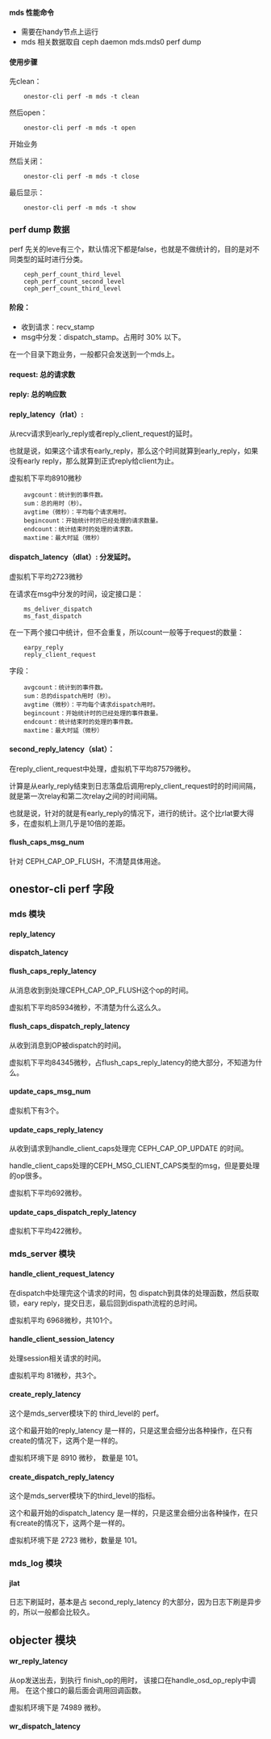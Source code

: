
#### mds 性能命令

* 需要在handy节点上运行
* mds 相关数据取自 ceph daemon mds.mds0 perf dump

#### 使用步骤

先clean：

        onestor-cli perf -m mds -t clean
 
然后open：

        onestor-cli perf -m mds -t open
        
开始业务

然后关闭：
        
        onestor-cli perf -m mds -t close
        
最后显示：

        onestor-cli perf -m mds -t show

### perf dump 数据

perf 先关的leve有三个，默认情况下都是false，也就是不做统计的，目的是对不同类型的延时进行分类。

        ceph_perf_count_third_level
        ceph_perf_count_second_level
        ceph_perf_count_third_level
        
####  阶段：

* 收到请求：recv_stamp
* msg中分发：dispatch_stamp。占用时 30% 以下。

在一个目录下跑业务，一般都只会发送到一个mds上。

####  request: 总的请求数
####  reply: 总的响应数
####  reply_latency（rlat）: 

从recv请求到early_reply或者reply_client_request的延时。

也就是说，如果这个请求有early_reply，那么这个时间就算到early_reply，如果没有early reply，那么就算到正式reply给client为止。

虚拟机下平均8910微秒

        avgcount：统计到的事件数。
        sum：总的用时（秒）。
        avgtime（微秒）：平均每个请求用时。
        begincount：开始统计时的已经处理的请求数量。
        endcount：统计结束时的处理的请求数。
        maxtime：最大时延（微秒）
        
####  dispatch_latency（dlat）: 分发延时。
  
  虚拟机下平均2723微秒
  
  在请求在msg中分发的时间，设定接口是：
  
        ms_deliver_dispatch
        ms_fast_dispatch
  
  在一下两个接口中统计，但不会重复，所以count一般等于request的数量：
  
        earpy_reply
        reply_client_request
  
 字段：
 
        avgcount：统计到的事件数。
        sum：总的dispatch用时（秒）。
        avgtime（微秒）：平均每个请求dispatch用时。
        begincount：开始统计时的已经处理的事件数量。
        endcount：统计结束时的处理的事件数。
        maxtime：最大时延（微秒）
  

#### second_reply_latency（slat）：

在reply_client_request中处理，虚拟机下平均87579微秒。

计算是从early_reply结束到日志落盘后调用reply_client_request时的时间间隔，就是第一次relay和第二次relay之间的时间间隔。

也就是说，针对的就是有early_reply的情况下，进行的统计。这个比rlat要大得多，在虚拟机上测几乎是10倍的差距。

####  flush_caps_msg_num 

针对 CEPH_CAP_OP_FLUSH，不清楚具体用途。



## onestor-cli perf 字段
### mds 模块
#### reply_latency
#### dispatch_latency
#### flush_caps_reply_latency

从消息收到到处理CEPH_CAP_OP_FLUSH这个op的时间。

虚拟机下平均85934微秒，不清楚为什么这么久。

#### flush_caps_dispatch_reply_latency

从收到消息到OP被dispatch的时间。

虚拟机下平均84345微秒，占flush_caps_reply_latency的绝大部分，不知道为什么。

#### update_caps_msg_num

虚拟机下有3个。

#### update_caps_reply_latency

从收到请求到handle_client_caps处理完 CEPH_CAP_OP_UPDATE 的时间。

handle_client_caps处理的CEPH_MSG_CLIENT_CAPS类型的msg，但是要处理的op很多。

虚拟机下平均692微秒。

#### update_caps_dispatch_reply_latency

虚拟机下平均422微秒。


### mds_server 模块

#### handle_client_request_latency

在dispatch中处理完这个请求的时间，包 dispatch到具体的处理函数，然后获取锁，eary reply，提交日志，最后回到dispath流程的总时间。

虚拟机平均 6968微秒，共101个。

#### handle_client_session_latency

处理session相关请求的时间。

虚拟机平均 81微秒，共3个。

#### create_reply_latency

这个是mds_server模块下的 third_level的 perf。

这个和最开始的reply_latency 是一样的，只是这里会细分出各种操作，在只有create的情况下，这两个是一样的。

虚拟机环境下是 8910 微秒， 数量是 101。

#### create_dispatch_reply_latency

这个是mds_server模块下的third_level的指标。

这个和最开始的dispatch_latency 是一样的，只是这里会细分出各种操作，在只有create的情况下，这两个是一样的。

虚拟机环境下是 2723 微秒，数量是 101。

### mds_log 模块

#### jlat

日志下刷延时，基本是占 second_reply_latency 的大部分，因为日志下刷是异步的，所以一般都会比较久。

## objecter 模块

#### wr_reply_latency

从op发送出去，到执行 finish_op的用时， 该接口在handle_osd_op_reply中调用。 在这个接口的最后面会调用回调函数。

虚拟机环境下是 74989 微秒。

#### wr_dispatch_latency


